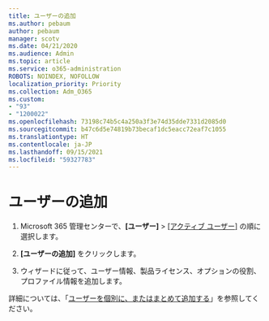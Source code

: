```yaml
---
title: ユーザーの追加
ms.author: pebaum
author: pebaum
manager: scotv
ms.date: 04/21/2020
ms.audience: Admin
ms.topic: article
ms.service: o365-administration
ROBOTS: NOINDEX, NOFOLLOW
localization_priority: Priority
ms.collection: Adm_O365
ms.custom:
- "93"
- "1200022"
ms.openlocfilehash: 73198c74b5c4a250a3f3e74d35dde7331d2085d0
ms.sourcegitcommit: b47c6d5e74819b73becaf1dc5eacc72eaf7c1055
ms.translationtype: HT
ms.contentlocale: ja-JP
ms.lasthandoff: 09/15/2021
ms.locfileid: "59327783"
---
```

# <a name="add-a-user"></a>ユーザーの追加

1. Microsoft 365 管理センターで、**[ユーザー]** > [[アクティブ ユーザー]](https://admin.microsoft.com/Adminportal/Home?source=applauncher#/users) の順に選択します。

2. **[ユーザーの追加]** をクリックします。

3. ウィザードに従って、ユーザー情報、製品ライセンス、オプションの役割、プロファイル情報を追加します。

詳細については、「[ユーザーを個別に、またはまとめて追加する](https://docs.microsoft.com/microsoft-365/admin/add-users/add-users)」を参照してください。